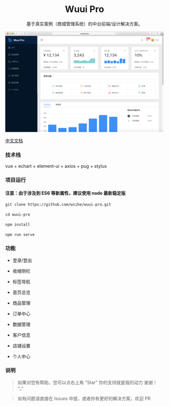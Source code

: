 
<h1 align="center">Wuui Pro</h1>

<div align="center">



基于真实案例（商城管理系统）的中台前端/设计解决方案。



![](./github/pro.png)

</div>


[中文文档](https://wuui.top/#/pro/start)

### 技术栈

vue + echart + element-ui + axios + pug + stylus


### 项目运行

#### 注意：由于涉及到 ES6 等新属性，建议使用 node 最新稳定版

```
git clone https://github.com/wsihe/wuui-pro.git

cd wuui-pro

npm install

npm run serve

```

### 功能

- 登录/登出
- 收缩侧栏
- 标签导航

- 首页总览
- 商品管理
- 订单中心
- 数据管理
- 客户信息
- 店铺设置
- 个人中心


### 说明

>  如果对您有帮助，您可以点右上角 "Star" 你的支持就是我的动力 谢谢！ ^_^

>  如有问题请直接在 Issues 中提，或者你有更好的解决方案，欢迎 PR
```